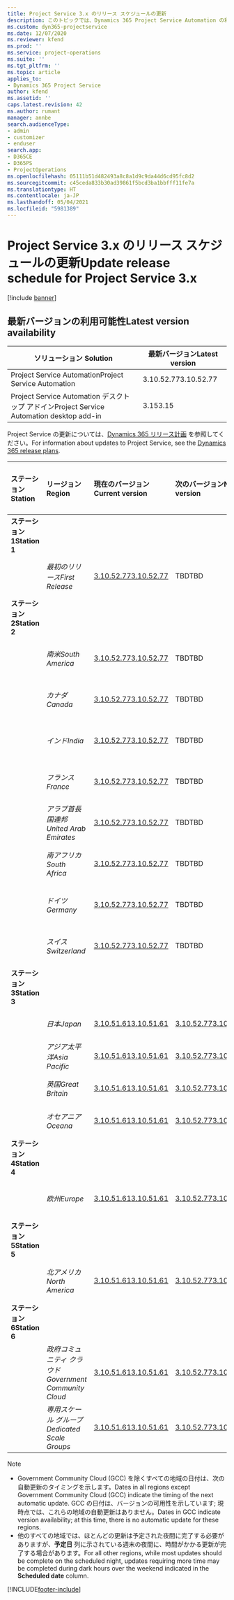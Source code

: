 ```yaml
---
title: Project Service 3.x のリリース スケジュールの更新
description: このトピックでは、Dynamics 365 Project Service Automation の利用可能なリリースと今後のリリースについて説明します。
ms.custom: dyn365-projectservice
ms.date: 12/07/2020
ms.reviewer: kfend
ms.prod: ''
ms.service: project-operations
ms.suite: ''
ms.tgt_pltfrm: ''
ms.topic: article
applies_to:
- Dynamics 365 Project Service
author: kfend
ms.assetid: ''
caps.latest.revision: 42
ms.author: rumant
manager: annbe
search.audienceType:
- admin
- customizer
- enduser
search.app:
- D365CE
- D365PS
- ProjectOperations
ms.openlocfilehash: 05111b51d482493a8c8a1d9c9da44d6cd95fc8d2
ms.sourcegitcommit: c45ceda833b30ad39861f5bcd3ba1bbfff11fe7a
ms.translationtype: HT
ms.contentlocale: ja-JP
ms.lasthandoff: 05/04/2021
ms.locfileid: "5981389"
---
```

# <a name="update-release-schedule-for-project-service-3x"></a><span data-ttu-id="5dd2e-103">Project Service 3.x のリリース スケジュールの更新</span><span class="sxs-lookup"><span data-stu-id="5dd2e-103">Update release schedule for Project Service 3.x</span></span>

[!include [banner](../includes/psa-now-project-operations.md)]

## <a name="latest-version-availability"></a><span data-ttu-id="5dd2e-104">最新バージョンの利用可能性</span><span class="sxs-lookup"><span data-stu-id="5dd2e-104">Latest version availability</span></span>

| <span data-ttu-id="5dd2e-105">ソリューション </span><span class="sxs-lookup"><span data-stu-id="5dd2e-105">Solution</span></span>  | <span data-ttu-id="5dd2e-106">最新バージョン</span><span class="sxs-lookup"><span data-stu-id="5dd2e-106">Latest version</span></span> |
|-------|----|
| <span data-ttu-id="5dd2e-107">Project Service Automation</span><span class="sxs-lookup"><span data-stu-id="5dd2e-107">Project Service Automation</span></span>    | <span data-ttu-id="5dd2e-108">3.10.52.77</span><span class="sxs-lookup"><span data-stu-id="5dd2e-108">3.10.52.77</span></span> |
| <span data-ttu-id="5dd2e-109">Project Service Automation デスクトップ アドイン</span><span class="sxs-lookup"><span data-stu-id="5dd2e-109">Project Service Automation desktop add-in</span></span>                | <span data-ttu-id="5dd2e-110">3.15</span><span class="sxs-lookup"><span data-stu-id="5dd2e-110">3.15</span></span>          |

<span data-ttu-id="5dd2e-111">Project Service の更新については、[Dynamics 365 リリース計画](/dynamics365/release-plans/) を参照してください。</span><span class="sxs-lookup"><span data-stu-id="5dd2e-111">For information about updates to Project Service, see the [Dynamics 365 release plans](/dynamics365/release-plans/).</span></span> 

| <span data-ttu-id="5dd2e-112">ステーション</span><span class="sxs-lookup"><span data-stu-id="5dd2e-112">Station</span></span>  | <span data-ttu-id="5dd2e-113">リージョン</span><span class="sxs-lookup"><span data-stu-id="5dd2e-113">Region</span></span> | <span data-ttu-id="5dd2e-114">現在のバージョン</span><span class="sxs-lookup"><span data-stu-id="5dd2e-114">Current version</span></span> | <span data-ttu-id="5dd2e-115">次のバージョン</span><span class="sxs-lookup"><span data-stu-id="5dd2e-115">Next version</span></span> |  <span data-ttu-id="5dd2e-116">スケジュールされた日付</span><span class="sxs-lookup"><span data-stu-id="5dd2e-116">Scheduled date</span></span>
| :---   | :---   | :---   | :---   |:---   |         
|<span data-ttu-id="5dd2e-117"><strong>ステーション 1</strong></span><span class="sxs-lookup"><span data-stu-id="5dd2e-117"><strong>Station 1</strong></span></span> | |  |  | |
| | <span data-ttu-id="5dd2e-118"><i>最初のリリース</i></span><span class="sxs-lookup"><span data-stu-id="5dd2e-118"><i>First Release</i></span></span> | [<span data-ttu-id="5dd2e-119">3.10.52.77</span><span class="sxs-lookup"><span data-stu-id="5dd2e-119">3.10.52.77</span></span>](whats-new-ur-31.md) | <span data-ttu-id="5dd2e-120">TBD</span><span class="sxs-lookup"><span data-stu-id="5dd2e-120">TBD</span></span> | <span data-ttu-id="5dd2e-121">2021 年 5 月 28 日</span><span class="sxs-lookup"><span data-stu-id="5dd2e-121">May 28, 2021</span></span>
|<span data-ttu-id="5dd2e-122"><strong>ステーション 2</strong></span><span class="sxs-lookup"><span data-stu-id="5dd2e-122"><strong>Station 2</strong></span></span> | |  |  | |
| | <span data-ttu-id="5dd2e-123"><i>南米</i></span><span class="sxs-lookup"><span data-stu-id="5dd2e-123"><i>South America</i></span></span> | [<span data-ttu-id="5dd2e-124">3.10.52.77</span><span class="sxs-lookup"><span data-stu-id="5dd2e-124">3.10.52.77</span></span>](whats-new-ur-31.md) | <span data-ttu-id="5dd2e-125">TBD</span><span class="sxs-lookup"><span data-stu-id="5dd2e-125">TBD</span></span> | <span data-ttu-id="5dd2e-126">2021 年 6 月 4 日</span><span class="sxs-lookup"><span data-stu-id="5dd2e-126">June 4, 2021</span></span>
| | <span data-ttu-id="5dd2e-127"><i>カナダ</i></span><span class="sxs-lookup"><span data-stu-id="5dd2e-127"><i>Canada</i></span></span> | [<span data-ttu-id="5dd2e-128">3.10.52.77</span><span class="sxs-lookup"><span data-stu-id="5dd2e-128">3.10.52.77</span></span>](whats-new-ur-31.md) | <span data-ttu-id="5dd2e-129">TBD</span><span class="sxs-lookup"><span data-stu-id="5dd2e-129">TBD</span></span> | <span data-ttu-id="5dd2e-130">2021 年 6 月 4 日</span><span class="sxs-lookup"><span data-stu-id="5dd2e-130">June 4, 2021</span></span>
| | <span data-ttu-id="5dd2e-131"><i>インド</i></span><span class="sxs-lookup"><span data-stu-id="5dd2e-131"><i>India</i></span></span> | [<span data-ttu-id="5dd2e-132">3.10.52.77</span><span class="sxs-lookup"><span data-stu-id="5dd2e-132">3.10.52.77</span></span>](whats-new-ur-31.md) | <span data-ttu-id="5dd2e-133">TBD</span><span class="sxs-lookup"><span data-stu-id="5dd2e-133">TBD</span></span> | <span data-ttu-id="5dd2e-134">2021 年 6 月 4 日</span><span class="sxs-lookup"><span data-stu-id="5dd2e-134">June 4, 2021</span></span>
| | <span data-ttu-id="5dd2e-135"><i>フランス</i></span><span class="sxs-lookup"><span data-stu-id="5dd2e-135"><i>France</i></span></span> | [<span data-ttu-id="5dd2e-136">3.10.52.77</span><span class="sxs-lookup"><span data-stu-id="5dd2e-136">3.10.52.77</span></span>](whats-new-ur-31.md) | <span data-ttu-id="5dd2e-137">TBD</span><span class="sxs-lookup"><span data-stu-id="5dd2e-137">TBD</span></span> | <span data-ttu-id="5dd2e-138">2021 年 6 月 4 日</span><span class="sxs-lookup"><span data-stu-id="5dd2e-138">June 4, 2021</span></span>
| | <span data-ttu-id="5dd2e-139"><i>アラブ首長国連邦</i></span><span class="sxs-lookup"><span data-stu-id="5dd2e-139"><i>United Arab Emirates</i></span></span> | [<span data-ttu-id="5dd2e-140">3.10.52.77</span><span class="sxs-lookup"><span data-stu-id="5dd2e-140">3.10.52.77</span></span>](whats-new-ur-31.md) | <span data-ttu-id="5dd2e-141">TBD</span><span class="sxs-lookup"><span data-stu-id="5dd2e-141">TBD</span></span> | <span data-ttu-id="5dd2e-142">2021 年 6 月 4 日</span><span class="sxs-lookup"><span data-stu-id="5dd2e-142">June 4, 2021</span></span>
| | <span data-ttu-id="5dd2e-143"><i>南アフリカ</i></span><span class="sxs-lookup"><span data-stu-id="5dd2e-143"><i>South Africa</i></span></span> | [<span data-ttu-id="5dd2e-144">3.10.52.77</span><span class="sxs-lookup"><span data-stu-id="5dd2e-144">3.10.52.77</span></span>](whats-new-ur-31.md) | <span data-ttu-id="5dd2e-145">TBD</span><span class="sxs-lookup"><span data-stu-id="5dd2e-145">TBD</span></span> | <span data-ttu-id="5dd2e-146">2021 年 6 月 4 日</span><span class="sxs-lookup"><span data-stu-id="5dd2e-146">June 4, 2021</span></span>
| | <span data-ttu-id="5dd2e-147"><i>ドイツ</i></span><span class="sxs-lookup"><span data-stu-id="5dd2e-147"><i>Germany</i></span></span> | [<span data-ttu-id="5dd2e-148">3.10.52.77</span><span class="sxs-lookup"><span data-stu-id="5dd2e-148">3.10.52.77</span></span>](whats-new-ur-31.md) | <span data-ttu-id="5dd2e-149">TBD</span><span class="sxs-lookup"><span data-stu-id="5dd2e-149">TBD</span></span> | <span data-ttu-id="5dd2e-150">2021 年 6 月 4 日</span><span class="sxs-lookup"><span data-stu-id="5dd2e-150">June 4, 2021</span></span>
| | <span data-ttu-id="5dd2e-151"><i>スイス</i></span><span class="sxs-lookup"><span data-stu-id="5dd2e-151"><i>Switzerland</i></span></span> | [<span data-ttu-id="5dd2e-152">3.10.52.77</span><span class="sxs-lookup"><span data-stu-id="5dd2e-152">3.10.52.77</span></span>](whats-new-ur-31.md) | <span data-ttu-id="5dd2e-153">TBD</span><span class="sxs-lookup"><span data-stu-id="5dd2e-153">TBD</span></span> | <span data-ttu-id="5dd2e-154">2021 年 6 月 4 日</span><span class="sxs-lookup"><span data-stu-id="5dd2e-154">June 4, 2021</span></span>
|<span data-ttu-id="5dd2e-155"><strong>ステーション 3</strong></span><span class="sxs-lookup"><span data-stu-id="5dd2e-155"><strong>Station 3</strong></span></span> | |  |  | |
| | <span data-ttu-id="5dd2e-156"><i>日本</i></span><span class="sxs-lookup"><span data-stu-id="5dd2e-156"><i>Japan</i></span></span> | [<span data-ttu-id="5dd2e-157">3.10.51.61</span><span class="sxs-lookup"><span data-stu-id="5dd2e-157">3.10.51.61</span></span>](whats-new-ur-30.md) | [<span data-ttu-id="5dd2e-158">3.10.52.77</span><span class="sxs-lookup"><span data-stu-id="5dd2e-158">3.10.52.77</span></span>](whats-new-ur-31.md) | <span data-ttu-id="5dd2e-159">2021 年 5 月 7 日</span><span class="sxs-lookup"><span data-stu-id="5dd2e-159">May 07, 2021</span></span>
| | <span data-ttu-id="5dd2e-160"><i>アジア太平洋</i></span><span class="sxs-lookup"><span data-stu-id="5dd2e-160"><i>Asia Pacific</i></span></span> | [<span data-ttu-id="5dd2e-161">3.10.51.61</span><span class="sxs-lookup"><span data-stu-id="5dd2e-161">3.10.51.61</span></span>](whats-new-ur-30.md) | [<span data-ttu-id="5dd2e-162">3.10.52.77</span><span class="sxs-lookup"><span data-stu-id="5dd2e-162">3.10.52.77</span></span>](whats-new-ur-31.md) | <span data-ttu-id="5dd2e-163">2021 年 5 月 7 日</span><span class="sxs-lookup"><span data-stu-id="5dd2e-163">May 07, 2021</span></span>
| | <span data-ttu-id="5dd2e-164"><i>英国</i></span><span class="sxs-lookup"><span data-stu-id="5dd2e-164"><i>Great Britain</i></span></span> | [<span data-ttu-id="5dd2e-165">3.10.51.61</span><span class="sxs-lookup"><span data-stu-id="5dd2e-165">3.10.51.61</span></span>](whats-new-ur-30.md) | [<span data-ttu-id="5dd2e-166">3.10.52.77</span><span class="sxs-lookup"><span data-stu-id="5dd2e-166">3.10.52.77</span></span>](whats-new-ur-31.md) | <span data-ttu-id="5dd2e-167">2021 年 5 月 7 日</span><span class="sxs-lookup"><span data-stu-id="5dd2e-167">May 07, 2021</span></span>
| | <span data-ttu-id="5dd2e-168"><i>オセアニア</i></span><span class="sxs-lookup"><span data-stu-id="5dd2e-168"><i>Oceana</i></span></span> | [<span data-ttu-id="5dd2e-169">3.10.51.61</span><span class="sxs-lookup"><span data-stu-id="5dd2e-169">3.10.51.61</span></span>](whats-new-ur-30.md) | [<span data-ttu-id="5dd2e-170">3.10.52.77</span><span class="sxs-lookup"><span data-stu-id="5dd2e-170">3.10.52.77</span></span>](whats-new-ur-31.md) | <span data-ttu-id="5dd2e-171">2021 年 5 月 7 日</span><span class="sxs-lookup"><span data-stu-id="5dd2e-171">May 07, 2021</span></span>
|<span data-ttu-id="5dd2e-172"><strong>ステーション 4</strong></span><span class="sxs-lookup"><span data-stu-id="5dd2e-172"><strong>Station 4</strong></span></span> | |  |  | |
| | <span data-ttu-id="5dd2e-173"><i>欧州</i></span><span class="sxs-lookup"><span data-stu-id="5dd2e-173"><i>Europe</i></span></span> | [<span data-ttu-id="5dd2e-174">3.10.51.61</span><span class="sxs-lookup"><span data-stu-id="5dd2e-174">3.10.51.61</span></span>](whats-new-ur-30.md) | [<span data-ttu-id="5dd2e-175">3.10.52.77</span><span class="sxs-lookup"><span data-stu-id="5dd2e-175">3.10.52.77</span></span>](whats-new-ur-31.md) | <span data-ttu-id="5dd2e-176">2021 年 5 月 14 日</span><span class="sxs-lookup"><span data-stu-id="5dd2e-176">May 14, 2021</span></span>
|<span data-ttu-id="5dd2e-177"><strong>ステーション 5</strong></span><span class="sxs-lookup"><span data-stu-id="5dd2e-177"><strong>Station 5</strong></span></span> | |  |  | |
| | <span data-ttu-id="5dd2e-178"><i>北アメリカ</i></span><span class="sxs-lookup"><span data-stu-id="5dd2e-178"><i>North America</i></span></span> | [<span data-ttu-id="5dd2e-179">3.10.51.61</span><span class="sxs-lookup"><span data-stu-id="5dd2e-179">3.10.51.61</span></span>](whats-new-ur-30.md) | [<span data-ttu-id="5dd2e-180">3.10.52.77</span><span class="sxs-lookup"><span data-stu-id="5dd2e-180">3.10.52.77</span></span>](whats-new-ur-31.md) | <span data-ttu-id="5dd2e-181">2021 年 5 月 21 日</span><span class="sxs-lookup"><span data-stu-id="5dd2e-181">May 21, 2021</span></span>
|<span data-ttu-id="5dd2e-182"><strong>ステーション 6</strong></span><span class="sxs-lookup"><span data-stu-id="5dd2e-182"><strong>Station 6</strong></span></span> | |  |  | |
| | <span data-ttu-id="5dd2e-183"><i>政府コミュニティ クラウド</i></span><span class="sxs-lookup"><span data-stu-id="5dd2e-183"><i>Government Community Cloud</i></span></span> | [<span data-ttu-id="5dd2e-184">3.10.51.61</span><span class="sxs-lookup"><span data-stu-id="5dd2e-184">3.10.51.61</span></span>](whats-new-ur-30.md) | [<span data-ttu-id="5dd2e-185">3.10.52.77</span><span class="sxs-lookup"><span data-stu-id="5dd2e-185">3.10.52.77</span></span>](whats-new-ur-31.md) | <span data-ttu-id="5dd2e-186">2021 年 5 月 21 日</span><span class="sxs-lookup"><span data-stu-id="5dd2e-186">May 21, 2021</span></span>
| | <span data-ttu-id="5dd2e-187"><i>専用スケール グループ</i></span><span class="sxs-lookup"><span data-stu-id="5dd2e-187"><i>Dedicated Scale Groups</i></span></span> | [<span data-ttu-id="5dd2e-188">3.10.51.61</span><span class="sxs-lookup"><span data-stu-id="5dd2e-188">3.10.51.61</span></span>](whats-new-ur-30.md) | [<span data-ttu-id="5dd2e-189">3.10.52.77</span><span class="sxs-lookup"><span data-stu-id="5dd2e-189">3.10.52.77</span></span>](whats-new-ur-31.md) | <span data-ttu-id="5dd2e-190">2021 年 5 月 28 日</span><span class="sxs-lookup"><span data-stu-id="5dd2e-190">May 28, 2021</span></span>

>[!Note]
> - <span data-ttu-id="5dd2e-191">Government Community Cloud (GCC) を除くすべての地域の日付は、次の自動更新のタイミングを示します。</span><span class="sxs-lookup"><span data-stu-id="5dd2e-191">Dates in all regions except Government Community Cloud (GCC) indicate the timing of the next automatic update.</span></span> <span data-ttu-id="5dd2e-192">GCC の日付は、バージョンの可用性を示しています; 現時点では、これらの地域の自動更新はありません。</span><span class="sxs-lookup"><span data-stu-id="5dd2e-192">Dates in GCC indicate version availability; at this time, there is no automatic update for these regions.</span></span>
> - <span data-ttu-id="5dd2e-193">他のすべての地域では、ほとんどの更新は予定された夜間に完了する必要がありますが、**予定日** 列に示されている週末の夜間に、時間がかかる更新が完了する場合があります。</span><span class="sxs-lookup"><span data-stu-id="5dd2e-193">For all other regions, while most updates should be complete on the scheduled night, updates requiring more time may be completed during dark hours over the weekend indicated in the **Scheduled date** column.</span></span>


[!INCLUDE[footer-include](../includes/footer-banner.md)]

